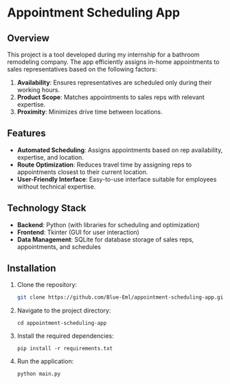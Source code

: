 # Appointment Scheduling App

## Overview

This project is a tool developed during my internship for a bathroom remodeling company. The app efficiently assigns in-home appointments to sales representatives based on the following factors:

1. **Availability**: Ensures representatives are scheduled only during their working hours.
2. **Product Scope**: Matches appointments to sales reps with relevant expertise.
3. **Proximity**: Minimizes drive time between locations.

## Features

- **Automated Scheduling**: Assigns appointments based on rep availability, expertise, and location.
- **Route Optimization**: Reduces travel time by assigning reps to appointments closest to their current location.
- **User-Friendly Interface**: Easy-to-use interface suitable for employees without technical expertise.

## Technology Stack

- **Backend**: Python (with libraries for scheduling and optimization)
- **Frontend**: Tkinter (GUI for user interaction)
- **Data Management**: SQLite for database storage of sales reps, appointments, and schedules

## Installation

1. Clone the repository:
   ```bash
   git clone https://github.com/Blue-Eml/appointment-scheduling-app.git
   ``` 

2. Navigate to the project directory:
   ``` 
   cd appointment-scheduling-app
   ``` 

3. Install the required dependencies:
   ``` 
   pip install -r requirements.txt
   ``` 

4. Run the application:
   ``` 
   python main.py  
   ``` 


